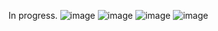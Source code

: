 In progress.
![image](https://user-images.githubusercontent.com/114190309/218345499-1dbb03a9-e7b4-43ce-b5f0-e57db2aba76b.png)
![image](https://user-images.githubusercontent.com/114190309/218345504-739aa075-b16e-474a-9431-984cf6fae585.png)
![image](https://user-images.githubusercontent.com/114190309/218345511-90cde93e-7557-48b4-b386-634daf9bfd65.png)
![image](https://user-images.githubusercontent.com/114190309/218345515-f494897a-b41b-4893-8e24-80ce0d46ddb3.png)
